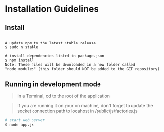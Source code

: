 # Installation Guidelines

## Install

```

# update npm to the latest stable release
$ sudo n stable

# install dependencies listed in package.json
$ npm install
Note: These files will be downloaded in a new folder called "node_modules" (this folder should NOT be added to the GIT repository)

```

## Running in development mode

> In a Terminal, cd to the root of the application

> If you are running it on your on machine, don't forget to update the socket connection path to locahost in /public/js/factories.js

```sh
# start web server
$ node app.js
```